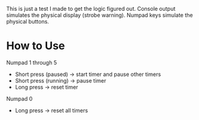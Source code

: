 This is just a test I made to get the logic figured out. Console output
simulates the physical display (strobe warning). Numpad keys simulate the
physical buttons.

# How to Use

Numpad 1 through 5

* Short press (paused) → start timer and pause other timers
* Short press (running) → pause timer
* Long press → reset timer

Numpad 0

* Long press → reset all timers
